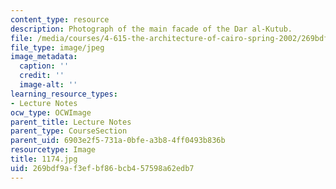 ```yaml
---
content_type: resource
description: Photograph of the main facade of the Dar al-Kutub.
file: /media/courses/4-615-the-architecture-of-cairo-spring-2002/269bdf9af3efbf86bcb457598a62edb7_1174.jpg
file_type: image/jpeg
image_metadata:
  caption: ''
  credit: ''
  image-alt: ''
learning_resource_types:
- Lecture Notes
ocw_type: OCWImage
parent_title: Lecture Notes
parent_type: CourseSection
parent_uid: 6903e2f5-731a-0bfe-a3b8-4ff0493b836b
resourcetype: Image
title: 1174.jpg
uid: 269bdf9a-f3ef-bf86-bcb4-57598a62edb7
---
```

